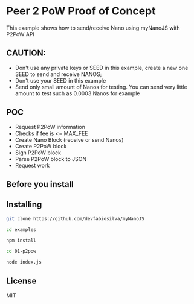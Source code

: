 # Peer 2 PoW Proof of Concept

This example shows how to send/receive Nano using myNanoJS with P2PoW API

## CAUTION:

- Don't use any private keys or SEED in this example, create a new one SEED to send and receive NANOS;
- Don't use your SEED in this example
- Send only small amount of Nanos for testing. You can send very little amount to test such as 0.0003 Nanos for example

## POC

- Request P2PoW information
- Checks if fee is <= MAX_FEE
- Create Nano Block (receive or send Nanos)
- Create P2PoW block
- Sign P2PoW block
- Parse P2PoW block to JSON
- Request work

## Before you install

## Installing

```sh
git clone https://github.com/devfabiosilva/myNanoJS
```

```sh
cd examples
```

```sh
npm install
```

```sh
cd 01-p2pow
```

```sh
node index.js
```

## License

MIT

